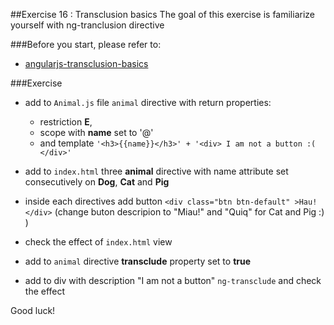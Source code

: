 ##Exercise 16 : Transclusion basics
The goal of this exercise is familiarize yourself with ng-tranclusion directive

###Before you start, please refer to:
* [angularjs-transclusion-basics](https://egghead.io/lessons/angularjs-transclusion-basics)

###Exercise
* add to ```Animal.js``` file ```animal``` directive with return properties:
    * restriction **E**, 
    * scope with **name** set to '@'
    * and template ```'<h3>{{name}}</h3>' + '<div> I am not a button :( </div>'```
    
* add to ```index.html``` three **animal** directive with name attribute set consecutively on **Dog**, **Cat** and **Pig**
* inside each directives add button ```<div class="btn btn-default" >Hau!</div>``` (change buton descripion to "Miau!" and "Quiq" for Cat and Pig :) )
* check the effect of ```index.html``` view
* add to ```animal``` directive **transclude** property set to **true**
* add to div with description "I am not a button"  ```ng-transclude``` and check the effect

Good luck!
